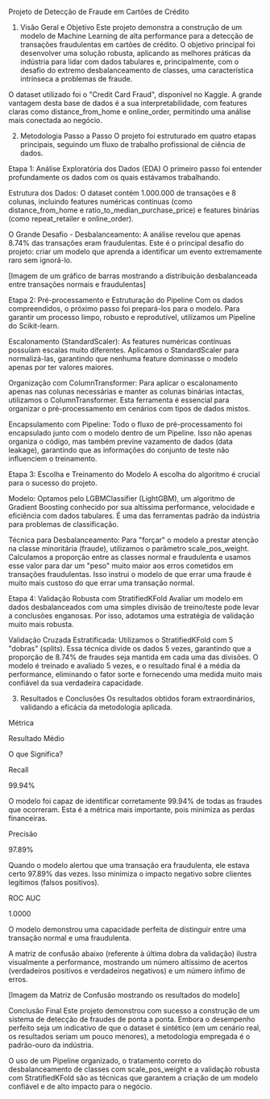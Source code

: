 Projeto de Detecção de Fraude em Cartões de Crédito
1. Visão Geral e Objetivo
Este projeto demonstra a construção de um modelo de Machine Learning de alta performance para a detecção de transações fraudulentas em cartões de crédito. O objetivo principal foi desenvolver uma solução robusta, aplicando as melhores práticas da indústria para lidar com dados tabulares e, principalmente, com o desafio do extremo desbalanceamento de classes, uma característica intrínseca a problemas de fraude.

O dataset utilizado foi o "Credit Card Fraud", disponível no Kaggle. A grande vantagem desta base de dados é a sua interpretabilidade, com features claras como distance_from_home e online_order, permitindo uma análise mais conectada ao negócio.

2. Metodologia Passo a Passo
O projeto foi estruturado em quatro etapas principais, seguindo um fluxo de trabalho profissional de ciência de dados.

Etapa 1: Análise Exploratória dos Dados (EDA)
O primeiro passo foi entender profundamente os dados com os quais estávamos trabalhando.

Estrutura dos Dados: O dataset contém 1.000.000 de transações e 8 colunas, incluindo features numéricas contínuas (como distance_from_home e ratio_to_median_purchase_price) e features binárias (como repeat_retailer e online_order).

O Grande Desafio - Desbalanceamento: A análise revelou que apenas 8.74% das transações eram fraudulentas. Este é o principal desafio do projeto: criar um modelo que aprenda a identificar um evento extremamente raro sem ignorá-lo.

[Imagem de um gráfico de barras mostrando a distribuição desbalanceada entre transações normais e fraudulentas]

Etapa 2: Pré-processamento e Estruturação do Pipeline
Com os dados compreendidos, o próximo passo foi prepará-los para o modelo. Para garantir um processo limpo, robusto e reprodutível, utilizamos um Pipeline do Scikit-learn.

Escalonamento (StandardScaler): As features numéricas contínuas possuíam escalas muito diferentes. Aplicamos o StandardScaler para normalizá-las, garantindo que nenhuma feature dominasse o modelo apenas por ter valores maiores.

Organização com ColumnTransformer: Para aplicar o escalonamento apenas nas colunas necessárias e manter as colunas binárias intactas, utilizamos o ColumnTransformer. Esta ferramenta é essencial para organizar o pré-processamento em cenários com tipos de dados mistos.

Encapsulamento com Pipeline: Todo o fluxo de pré-processamento foi encapsulado junto com o modelo dentro de um Pipeline. Isso não apenas organiza o código, mas também previne vazamento de dados (data leakage), garantindo que as informações do conjunto de teste não influenciem o treinamento.

Etapa 3: Escolha e Treinamento do Modelo
A escolha do algoritmo é crucial para o sucesso do projeto.

Modelo: Optamos pelo LGBMClassifier (LightGBM), um algoritmo de Gradient Boosting conhecido por sua altíssima performance, velocidade e eficiência com dados tabulares. É uma das ferramentas padrão da indústria para problemas de classificação.

Técnica para Desbalanceamento: Para "forçar" o modelo a prestar atenção na classe minoritária (fraude), utilizamos o parâmetro scale_pos_weight. Calculamos a proporção entre as classes normal e fraudulenta e usamos esse valor para dar um "peso" muito maior aos erros cometidos em transações fraudulentas. Isso instrui o modelo de que errar uma fraude é muito mais custoso do que errar uma transação normal.

Etapa 4: Validação Robusta com StratifiedKFold
Avaliar um modelo em dados desbalanceados com uma simples divisão de treino/teste pode levar a conclusões enganosas. Por isso, adotamos uma estratégia de validação muito mais robusta.

Validação Cruzada Estratificada: Utilizamos o StratifiedKFold com 5 "dobras" (splits). Essa técnica divide os dados 5 vezes, garantindo que a proporção de 8.74% de fraudes seja mantida em cada uma das divisões. O modelo é treinado e avaliado 5 vezes, e o resultado final é a média da performance, eliminando o fator sorte e fornecendo uma medida muito mais confiável da sua verdadeira capacidade.

3. Resultados e Conclusões
Os resultados obtidos foram extraordinários, validando a eficácia da metodologia aplicada.

Métrica

Resultado Médio

O que Significa?

Recall

99.94%

O modelo foi capaz de identificar corretamente 99.94% de todas as fraudes que ocorreram. Esta é a métrica mais importante, pois minimiza as perdas financeiras.

Precisão

97.89%

Quando o modelo alertou que uma transação era fraudulenta, ele estava certo 97.89% das vezes. Isso minimiza o impacto negativo sobre clientes legítimos (falsos positivos).

ROC AUC

1.0000

O modelo demonstrou uma capacidade perfeita de distinguir entre uma transação normal e uma fraudulenta.

A matriz de confusão abaixo (referente à última dobra da validação) ilustra visualmente a performance, mostrando um número altíssimo de acertos (verdadeiros positivos e verdadeiros negativos) e um número ínfimo de erros.

[Imagem da Matriz de Confusão mostrando os resultados do modelo]

Conclusão Final
Este projeto demonstrou com sucesso a construção de um sistema de detecção de fraudes de ponta a ponta. Embora o desempenho perfeito seja um indicativo de que o dataset é sintético (em um cenário real, os resultados seriam um pouco menores), a metodologia empregada é o padrão-ouro da indústria.

O uso de um Pipeline organizado, o tratamento correto do desbalanceamento de classes com scale_pos_weight e a validação robusta com StratifiedKFold são as técnicas que garantem a criação de um modelo confiável e de alto impacto para o negócio.